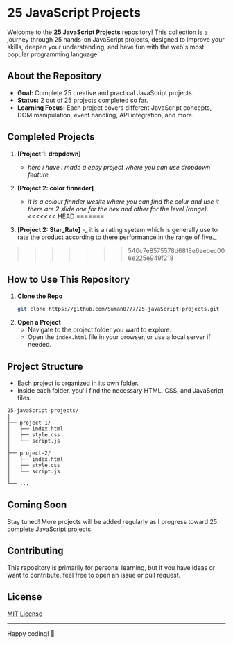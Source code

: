# 25 JavaScript Projects

Welcome to the **25 JavaScript Projects** repository! This collection is a journey through 25 hands-on JavaScript projects, designed to improve your skills, deepen your understanding, and have fun with the web's most popular programming language.

## About the Repository

- **Goal:** Complete 25 creative and practical JavaScript projects.
- **Status:** 2 out of 25 projects completed so far.
- **Learning Focus:** Each project covers different JavaScript concepts, DOM manipulation, event handling, API integration, and more.

## Completed Projects

1. **[Project 1: dropdown]**
   - _here i have i made a easy project where you can use dropdown feature_

2. **[Project 2: color finneder]**
   - _it is a colour finnder wesite where you can find the colur and use it there are 2 slide one for the hex and other for the level (range)._
<<<<<<< HEAD
=======
   
3. **[Project 2: Star_Rate]**
   -_ it is a rating syetem which is generally use to rate the product according to there performance in the range of five._


>>>>>>> 540c7e8575578d6818e6eebec006e225e949f218
## How to Use This Repository

1. **Clone the Repo**
   ```sh
   git clone https://github.com/Suman0777/25-javaScript-projects.git
   ```
2. **Open a Project**
   - Navigate to the project folder you want to explore.
   - Open the `index.html` file in your browser, or use a local server if needed.

## Project Structure

- Each project is organized in its own folder.
- Inside each folder, you'll find the necessary HTML, CSS, and JavaScript files.

```
25-javaScript-projects/
│
├── project-1/
│   ├── index.html
│   ├── style.css
│   └── script.js
│
├── project-2/
│   ├── index.html
│   ├── style.css
│   └── script.js
│
└── ...
```

## Coming Soon

Stay tuned! More projects will be added regularly as I progress toward 25 complete JavaScript projects.

## Contributing

This repository is primarily for personal learning, but if you have ideas or want to contribute, feel free to open an issue or pull request.

## License

[MIT License](LICENSE)

---

Happy coding! 🚀
